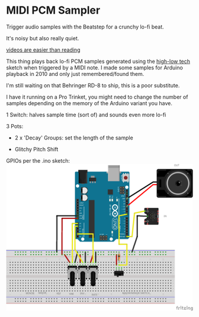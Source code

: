# MIDI PCM Sampler

Trigger audio samples with the Beatstep for a crunchy lo-fi beat.

 It's noisy but also really quiet.
 
 [videos are easier than reading](https://youtu.be/oUzMPR78WlY)

This thing plays back lo-fi PCM samples generated using the [high-low tech](http://highlowtech.org/?p=1963) sketch when triggered by a MIDI note. I made some samples for Arduino playback in 2010 and only just remembered/found them.

I'm still waiting on that Behringer RD-8 to ship, this is a poor substitute.

I have it running on a Pro Trinket, you might need to change the number of samples depending on the memory of the Arduino variant you have.

1 Switch: halves sample time (sort of) and sounds even more lo-fi

3 Pots:

- 2 x 'Decay' Groups: set the length of the sample

- Glitchy Pitch Shift

GPIOs per the .ino sketch:
![Circuit Diagram](https://github.com/b38tn1k/MIDI_PCM_Sampler/blob/master/MIDI_PCM_SAMPLER.png)
